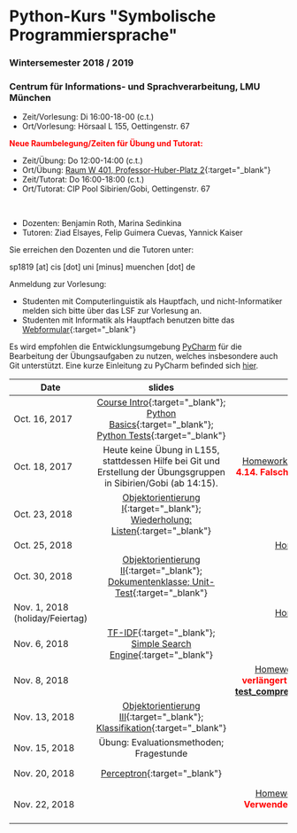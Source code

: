 # Python-Kurs "Symbolische Programmiersprache"
### Wintersemester 2018 / 2019
### Centrum für Informations- und Sprachverarbeitung, LMU München

 - Zeit/Vorlesung: Di 16:00-18-00 (c.t.)
 - Ort/Vorlesung: Hörsaal L 155, Oettingenstr. 67

<span style="color:red">**Neue Raumbelegung/Zeiten für Übung und Tutorat:**</span>
 - Zeit/Übung: Do 12:00-14:00 (c.t.) 
 - Ort/Übung: [Raum W 401, Professor-Huber-Platz 2](https://www.uni-muenchen.de/raumfinder/index.html#/building/bw0420/map?room=042204401_){:target="_blank"}
 - Zeit/Tutorat: Do 16:00-18:00 (c.t.)
 - Ort/Tutorat: CIP Pool Sibirien/Gobi, Oettingenstr. 67
</br>

 - Dozenten: Benjamin Roth, Marina Sedinkina
 - Tutoren: Ziad Elsayes, Felip Guimera Cuevas, Yannick Kaiser
 
Sie erreichen den Dozenten und die Tutoren unter:

sp1819 [at] cis [dot] uni [minus] muenchen [dot] de
 
 Anmeldung zur Vorlesung:
 - Studenten mit Computerlinguistik als Hauptfach, und nicht-Informatiker melden sich bitte über das LSF zur Vorlesung an.
 - Studenten mit Informatik als Hauptfach benutzen bitte das [Webformular](https://goo.gl/forms/dWc8CmnCf8mi2Ur73){:target="_blank"} 
 
Es wird empfohlen die Entwicklungsumgebung [PyCharm](https://www.jetbrains.com/pycharm/) für die Bearbeitung der Übungsaufgaben zu nutzen, welches insbesondere auch Git unterstützt. Eine kurze Einleitung zu PyCharm befinded sich [hier](pycharm.pdf).
 

| Date | slides | homework | materials |
|-----------------------------|:--------------------------------:|:------:|:-------------------------------------------------------------------|
| Oct. 16, 2017 | [Course Intro](01_intro.pdf){:target="_blank"}; [Python Basics](01_python_recap.pdf){:target="_blank"}; [Python Tests](01_unit_testing.pdf){:target="_blank"} |  |  |
| Oct. 18, 2017 | Heute keine Übung in L155, stattdessen Hilfe bei Git und Erstellung der Übungsgruppen in Sibirien/Gobi (ab 14:15). | [Homework 1](hw01_python_basics.pdf){:target="_blank"} <span style="color:red">**Typo bei Aufg. 4.14. Falsch: 'excluding 0'; richtig: 'excluding k'**</span>| [Webformular](https://goo.gl/forms/ariX48eei9hmfVYs1){:target="_blank"} für Übungsgruppen; [Einführung in Git](git_intro_1.pdf){:target="_blank"} |
| Oct. 23, 2018 | [Objektorientierung I](objektorientierungI.pdf){:target="_blank"}; [Wiederholung: Listen](wiederholung-listen.pdf){:target="_blank"} |  | [OOP Skript (englisch, Zusatzmaterial)](oop_script.pdf){:target="_blank"} |
| Oct. 25, 2018 |  | [Homework 2](hw02_oop.pdf){:target="_blank"} | |
| Oct. 30, 2018 | [Objektorientierung II](03_objects_modules.pdf){:target="_blank"}; [Dokumentenklasse; Unit-Test](03_documents_unittest.pdf){:target="_blank"} |  |  
| Nov. 1, 2018 (holiday/Feiertag) |  |  [Homework 3](hw03_documents.pdf){:target="_blank"} | |
| Nov. 6, 2018 | [TF-IDF](04_tf_idf.pdf){:target="_blank"}; [Simple Search Engine](04_search_engine.pdf){:target="_blank"} |  |  
| Nov. 8, 2018 | | [Homework 4](hw04_text_search.pdf){:target="_blank"} <span style="color:red">**Deadline verlängert (siehe Blatt). Verwenden Sie bitte: [test_comprehensions_new.py](test_comprehensions_new.py){:target="_blank"}**</span>  | [enron.tgz](enron.tgz){:target="_blank"} |
|Nov. 13, 2018 | [Objektorientierung III](objektorientierungIII.pdf){:target="_blank"}; [Klassifikation](maschinelles_lernen_intro.pdf){:target="_blank"} |  |  |
| Nov. 15, 2018 | Übung: Evaluationsmethoden; Fragestunde |  |  |
| Nov. 20, 2018 | [Perceptron](perceptron_short.pdf){:target="_blank"} | |Literatur: Hal Daume [(pdf)](http://www.ciml.info/dl/v0_99/ciml-v0_99-ch04.pdf){:target="_blank"}|
| Nov. 22, 2018 | | [Homework 5](hw05_perceptron.pdf){:target="_blank"} <span style="color:red">**Hinweis: Verwenden Sie als Labels +1/-1 (wie im pdf verlangt)**</span> | |

